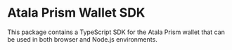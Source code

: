 # Atala Prism Wallet SDK

This package contains a TypeScript SDK for the Atala Prism wallet that can be used in both browser and Node.js environments.

